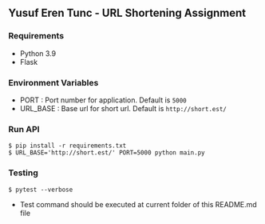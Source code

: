 ## Yusuf Eren Tunc - URL Shortening Assignment

### Requirements
- Python 3.9
- Flask
### Environment Variables
- PORT : Port number for application. Default is `5000` 
- URL_BASE : Base url for short url. Default is `http://short.est/`
### Run API
```
$ pip install -r requirements.txt
$ URL_BASE='http://short.est/' PORT=5000 python main.py
```
### Testing
```
$ pytest --verbose
```
- Test command should be executed at current folder of this README.md file